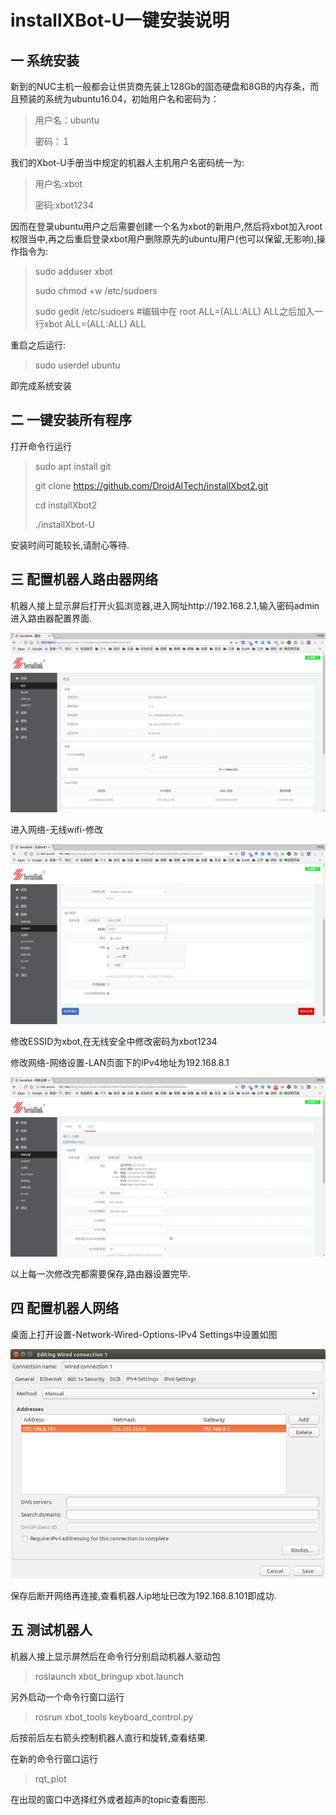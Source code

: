 # installXBot-U一键安装说明
## 一 系统安装

新到的NUC主机一般都会让供货商先装上128Gb的固态硬盘和8GB的内存条，而且预装的系统为ubuntu16.04，初始用户名和密码为：

> 用户名：ubuntu　
>
> 密码：１

我们的Xbot-U手册当中规定的机器人主机用户名密码统一为:

> 用户名:xbot
>
> 密码:xbot1234

因而在登录ubuntu用户之后需要创建一个名为xbot的新用户,然后将xbot加入root权限当中,再之后重启登录xbot用户删除原先的ubuntu用户(也可以保留,无影响),操作指令为:

> sudo adduser xbot
>
> sudo  chmod +w /etc/sudoers
>
> sudo gedit /etc/sudoers  #编辑中在 root    ALL=(ALL:ALL) ALL之后加入一行xbot    ALL=(ALL:ALL) ALL

重启之后运行:

> sudo userdel ubuntu

即完成系统安装

## 二 一键安装所有程序

打开命令行运行

> sudo apt install git
>
> git clone https://github.com/DroidAITech/installXbot2.git
>
> cd installXbot2
>
> ./installXbot-U

安装时间可能较长,请耐心等待.

## 三 配置机器人路由器网络

机器人接上显示屏后打开火狐浏览器,进入网址http://192.168.2.1,输入密码admin进入路由器配置界面.

![](img/router-1.png)

进入网络-无线wifi-修改

![](img/router-2.png)

修改ESSID为xbot,在无线安全中修改密码为xbot1234

修改网络-网络设置-LAN页面下的IPv4地址为192.168.8.1

![](img/router-3.png)

以上每一次修改完都需要保存,路由器设置完毕.

## 四 配置机器人网络

桌面上打开设置-Network-Wired-Options-IPv4 Settings中设置如图

![](img/pc-net.png)

保存后断开网络再连接,查看机器人ip地址已改为192.168.8.101即成功.

## 五 测试机器人

机器人接上显示屏然后在命令行分别启动机器人驱动包

> roslaunch xbot_bringup xbot.launch

另外启动一个命令行窗口运行

> rosrun xbot_tools keyboard_control.py

后按前后左右箭头控制机器人直行和旋转,查看结果.

在新的命令行窗口运行

> rqt_plot

在出现的窗口中选择红外或者超声的topic查看图形.

